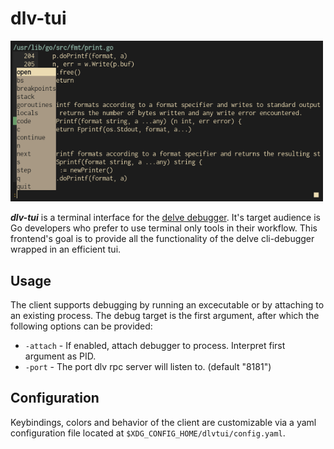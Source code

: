 # dlv-tui

<img src="preview.gif" width="500">

***dlv-tui*** is a terminal interface for the [delve debugger](https://github.com/go-delve/delve). It's target audience is Go developers who prefer to use terminal only tools in their workflow. This frontend's goal is to provide all the functionality of the delve cli-debugger wrapped in an efficient tui.

## Usage

The client supports debugging by running an excecutable or by attaching to an existing process.
The debug target is the first argument, after which the following options can be provided:

- `-attach` - If enabled, attach debugger to process. Interpret first argument as PID.
- `-port` - The port dlv rpc server will listen to. (default "8181")

## Configuration

Keybindings, colors and behavior of the client are customizable via a yaml configuration file located at `$XDG_CONFIG_HOME/dlvtui/config.yaml`.
